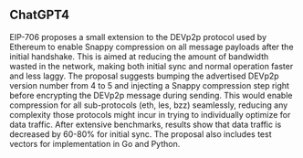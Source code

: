 ## ChatGPT4

EIP-706 proposes a small extension to the DEVp2p protocol used by Ethereum to enable Snappy compression on all message payloads after the initial handshake. This is aimed at reducing the amount of bandwidth wasted in the network, making both initial sync and normal operation faster and less laggy. The proposal suggests bumping the advertised DEVp2p version number from 4 to 5 and injecting a Snappy compression step right before encrypting the DEVp2p message during sending. This would enable compression for all sub-protocols (eth, les, bzz) seamlessly, reducing any complexity those protocols might incur in trying to individually optimize for data traffic. After extensive benchmarks, results show that data traffic is decreased by 60-80% for initial sync. The proposal also includes test vectors for implementation in Go and Python.
